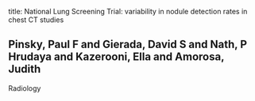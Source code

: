title: National Lung Screening Trial: variability in nodule detection rates in chest CT studies

## Pinsky, Paul F and Gierada, David S and Nath, P Hrudaya and Kazerooni, Ella and Amorosa, Judith
Radiology

